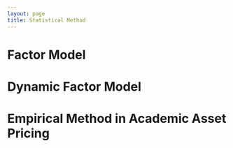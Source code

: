 ```yaml
---
layout: page
title: Statistical Method
---
```


# **Factor Model**

# **Dynamic Factor Model**

# **Empirical Method in Academic Asset Pricing**
